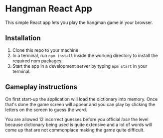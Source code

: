 # Hangman React App

This simple React app lets you play the hangman game in your browser.

## Installation

1. Clone this repo to your machine
2. In a terminal, run `npm install` inside the working directory to install the required nom packages.
3. Start the app in a development server by typing `npm start` in your terminal.

## Gameplay instructions

On first start-up the application will load the dictionary into memory. Once that's done the game screen
will appear and you can play by clicking the letters on the screen to guess the word.

You are allowed 12 incorrect guesses before you official *lose* the level because dictionary being used is
quite extensive and a lot of words will come up that are not commonplace making the game quite difficult.